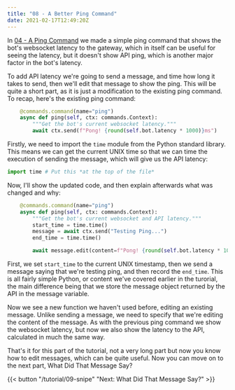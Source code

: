 ```yaml
---
title: "08 - A Better Ping Command"
date: 2021-02-17T12:49:20Z
---
```


In [04 - A Ping Command](/tutorial/04-pong) we made a simple ping command that shows the bot's websocket latency to the gateway, which in itself can be useful for seeing the latency, but it doesn't show API ping, which is another major factor in the bot's latency.

To add API latency we're going to send a message, and time how long it takes to send, then we'll edit that message to show the ping. This will be quite a short part, as it is just a modification to the existing ping command. To recap, here's the existing ping command:

```py
    @commands.command(name="ping")
    async def ping(self, ctx: commands.Context):
        """Get the bot's current websocket latency."""
        await ctx.send(f"Pong! {round(self.bot.latency * 1000)}ms")
```

Firstly, we need to import the `time` module from the Python standard library. This means we can get the current UNIX time so that we can time the execution of sending the message, which will give us the API latency:

```py
import time # Put this *at the top of the file*
```

Now, I'll show the updated code, and then explain afterwards what was changed and why:

```py
    @commands.command(name="ping")
    async def ping(self, ctx: commands.Context):
        """Get the bot's current websocket and API latency."""
        start_time = time.time()
        message = await ctx.send("Testing Ping...")
        end_time = time.time()

        await message.edit(content=f"Pong! {round(self.bot.latency * 1000)}ms\nAPI: {round((end_time - start_time) * 1000)}ms")
```

First, we set `start_time` to the current UNIX timestamp, then we send a message saying that we're testing ping, and then record the `end_time`. This is all fairly simple Python, or content we've covered earlier in the turorial, the main difference being that we store the message object returned by the API in the message variable.

Now we see a new function we haven't used before, editing an existing message. Unlike sending a message, we need to specify that we're editing the content of the message. As with the previous ping command we show the websocket latency, but now we also show the latency to the API, calculated in much the same way.

That's it for this part of the tutorial, not a very long part but now you know how to edit messages, which can be quite useful. Now you can move on to the next part, What Did That Message Say?

{{< button "/tutorial/09-snipe" "Next: What Did That Message Say?" >}}
